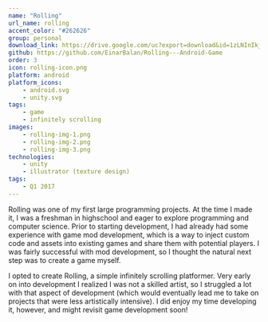 ```yaml
---
name: "Rolling"
url_name: rolling
accent_color: "#262626"
group: personal
download_link: https://drive.google.com/uc?export=download&id=1zLNInIkjnZc3Th8_RXsQZ9kt-_2fbbXv
github: https://github.com/EinarBalan/Rolling---Android-Game
order: 3
icon: rolling-icon.png
platform: android
platform_icons: 
    - android.svg
    - unity.svg
tags:
    - game
    - infinitely scrolling
images:
    - rolling-img-1.png
    - rolling-img-2.png
    - rolling-img-3.png
technologies:
    - unity
    - illustrator (texture design)
tags:
    - Q1 2017
---
```

Rolling was one of my first large programming projects. At the time I made it, I was a freshman in highschool and eager to explore programming and computer science. Prior to starting development, I had already had some experience with game mod development, which is a way to inject custom code and assets into existing games and share them with potential players. I was fairly successful with mod development, so I thought the natural next step was to create a game myself.

I opted to create Rolling, a simple infinitely scrolling platformer. Very early on into development I realized I was not a skilled artist, so I struggled a lot with that aspect of development (which would eventually lead me to take on projects that were less artistically intensive). I did enjoy my time developing it, however, and might revisit game development soon!